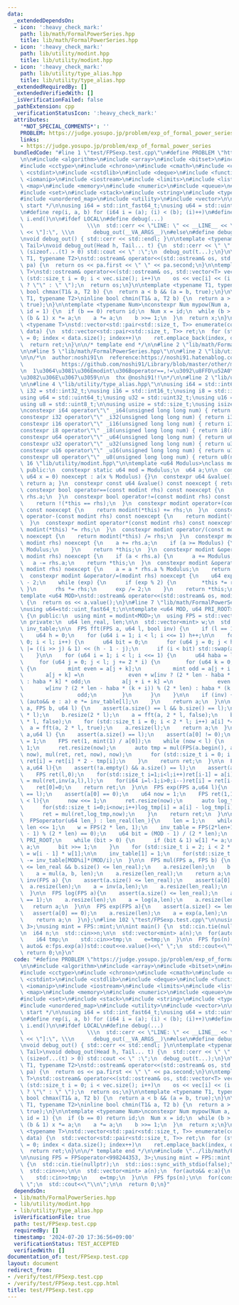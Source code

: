 ```yaml
---
data:
  _extendedDependsOn:
  - icon: ':heavy_check_mark:'
    path: lib/math/FormalPowerSeries.hpp
    title: lib/math/FormalPowerSeries.hpp
  - icon: ':heavy_check_mark:'
    path: lib/utility/modint.hpp
    title: lib/utility/modint.hpp
  - icon: ':heavy_check_mark:'
    path: lib/utility/type_alias.hpp
    title: lib/utility/type_alias.hpp
  _extendedRequiredBy: []
  _extendedVerifiedWith: []
  _isVerificationFailed: false
  _pathExtension: cpp
  _verificationStatusIcon: ':heavy_check_mark:'
  attributes:
    '*NOT_SPECIAL_COMMENTS*': ''
    PROBLEM: https://judge.yosupo.jp/problem/exp_of_formal_power_series
    links:
    - https://judge.yosupo.jp/problem/exp_of_formal_power_series
  bundledCode: "#line 1 \"test/FPSexp.test.cpp\"\n#define PROBLEM \"https://judge.yosupo.jp/problem/exp_of_formal_power_series\"\
    \n\n#include <algorithm>\n#include <array>\n#include <bitset>\n#include <cassert>\n\
    #include <cctype>\n#include <chrono>\n#include <cmath>\n#include <complex>\n#include\
    \ <cstdint>\n#include <cstdlib>\n#include <deque>\n#include <functional>\n#include\
    \ <iomanip>\n#include <iostream>\n#include <limits>\n#include <list>\n#include\
    \ <map>\n#include <memory>\n#include <numeric>\n#include <queue>\n#include <random>\n\
    #include <set>\n#include <stack>\n#include <string>\n#include <type_traits>\n\
    #include <unordered_map>\n#include <utility>\n#include <vector>\n\n/* template\
    \ start */\n\nusing i64 = std::int_fast64_t;\nusing u64 = std::uint_fast64_t;\n\
    \n#define rep(i, a, b) for (i64 i = (a); (i) < (b); (i)++)\n#define all(i) i.begin(),\
    \ i.end()\n\n#ifdef LOCAL\n#define debug(...)                                \
    \                    \\\n  std::cerr << \"LINE: \" << __LINE__ << \"  [\" << #__VA_ARGS__\
    \ << \"]:\", \\\n      debug_out(__VA_ARGS__)\n#else\n#define debug(...)\n#endif\n\
    \nvoid debug_out() { std::cerr << std::endl; }\n\ntemplate <typename Head, typename...\
    \ Tail>\nvoid debug_out(Head h, Tail... t) {\n  std::cerr << \" \" << h;\n  if\
    \ (sizeof...(t) > 0) std::cout << \" :\";\n  debug_out(t...);\n}\n\ntemplate <typename\
    \ T1, typename T2>\nstd::ostream& operator<<(std::ostream& os, std::pair<T1, T2>\
    \ pa) {\n  return os << pa.first << \" \" << pa.second;\n}\n\ntemplate <typename\
    \ T>\nstd::ostream& operator<<(std::ostream& os, std::vector<T> vec) {\n  for\
    \ (std::size_t i = 0; i < vec.size(); i++)\n    os << vec[i] << (i + 1 == vec.size()\
    \ ? \"\" : \" \");\n  return os;\n}\n\ntemplate <typename T1, typename T2>\ninline\
    \ bool chmax(T1& a, T2 b) {\n  return a < b && (a = b, true);\n}\n\ntemplate <typename\
    \ T1, typename T2>\ninline bool chmin(T1& a, T2 b) {\n  return a > b && (a = b,\
    \ true);\n}\n\ntemplate <typename Num>\nconstexpr Num mypow(Num a, u64 b, Num\
    \ id = 1) {\n  if (b == 0) return id;\n  Num x = id;\n  while (b > 0) {\n    if\
    \ (b & 1) x *= a;\n    a *= a;\n    b >>= 1;\n  }\n  return x;\n}\n\ntemplate\
    \ <typename T>\nstd::vector<std::pair<std::size_t, T>> enumerate(const std::vector<T>&\
    \ data) {\n  std::vector<std::pair<std::size_t, T>> ret;\n  for (std::size_t index\
    \ = 0; index < data.size(); index++)\n    ret.emplace_back(index, data[index]);\n\
    \  return ret;\n}\n\n/* template end */\n\n#line 2 \"lib/math/FormalPowerSeries.hpp\"\
    \n\n#line 5 \"lib/math/FormalPowerSeries.hpp\"\n\n#line 2 \"lib/utility/modint.hpp\"\
    \n\n/*\n  author:noshi91\n  reference:https://noshi91.hatenablog.com/entry/2019/03/31/174006\n\
    \            https://github.com/noshi91/Library/blob/master/other/modint.cpp\n\
    \n  1\u3064\u3081\u306Emodint\u306Boperator==,!=\u3092\u8FFD\u52A0\u3057\u305F\
    \u3082\u306E\u3067\u3059\n\n  thx @noshi91!!\n*/\n\n#line 2 \"lib/utility/type_alias.hpp\"\
    \n\n#line 4 \"lib/utility/type_alias.hpp\"\n\nusing i64 = std::int64_t;\nusing\
    \ i32 = std::int32_t;\nusing i16 = std::int16_t;\nusing i8 = std::int8_t;\n\n\
    using u64 = std::uint64_t;\nusing u32 = std::uint32_t;\nusing u16 = std::uint16_t;\n\
    using u8 = std::uint8_t;\n\nusing usize = std::size_t;\nusing isize = std::ptrdiff_t;\n\
    \nconstexpr i64 operator\"\" _i64(unsigned long long num) { return i64(num); }\n\
    constexpr i32 operator\"\" _i32(unsigned long long num) { return i32(num); }\n\
    constexpr i16 operator\"\" _i16(unsigned long long num) { return i16(num); }\n\
    constexpr i8 operator\"\" _i8(unsigned long long num) { return i8(num); }\n\n\
    constexpr u64 operator\"\" _u64(unsigned long long num) { return u64(num); }\n\
    constexpr u32 operator\"\" _u32(unsigned long long num) { return u32(num); }\n\
    constexpr u16 operator\"\" _u16(unsigned long long num) { return u16(num); }\n\
    constexpr u8 operator\"\" _u8(unsigned long long num) { return u8(num); }\n#line\
    \ 16 \"lib/utility/modint.hpp\"\n\ntemplate <u64 Modulus>\nclass modint {\n\n\
    \ public:\n  constexpr static u64 mod = Modulus;\n  u64 a;\n\n  constexpr modint(const\
    \ u64 x = 0) noexcept : a(x % Modulus) {}\n  constexpr u64 &value() noexcept {\
    \ return a; }\n  constexpr const u64 &value() const noexcept { return a; }\n \
    \ constexpr bool operator==(const modint rhs) const noexcept {\n    return a ==\
    \ rhs.a;\n  }\n  constexpr bool operator!=(const modint rhs) const noexcept {\n\
    \    return !(*this == rhs);\n  }\n  constexpr modint operator+(const modint rhs)\
    \ const noexcept {\n    return modint(*this) += rhs;\n  }\n  constexpr modint\
    \ operator-(const modint rhs) const noexcept {\n    return modint(*this) -= rhs;\n\
    \  }\n  constexpr modint operator*(const modint rhs) const noexcept {\n    return\
    \ modint(*this) *= rhs;\n  }\n  constexpr modint operator/(const modint rhs) const\
    \ noexcept {\n    return modint(*this) /= rhs;\n  }\n  constexpr modint &operator+=(const\
    \ modint rhs) noexcept {\n    a += rhs.a;\n    if (a >= Modulus) {\n      a -=\
    \ Modulus;\n    }\n    return *this;\n  }\n  constexpr modint &operator-=(const\
    \ modint rhs) noexcept {\n    if (a < rhs.a) {\n      a += Modulus;\n    }\n \
    \   a -= rhs.a;\n    return *this;\n  }\n  constexpr modint &operator*=(const\
    \ modint rhs) noexcept {\n    a = a * rhs.a % Modulus;\n    return *this;\n  }\n\
    \  constexpr modint &operator/=(modint rhs) noexcept {\n    u64 exp = Modulus\
    \ - 2;\n    while (exp) {\n      if (exp % 2) {\n        *this *= rhs;\n     \
    \ }\n      rhs *= rhs;\n      exp /= 2;\n    }\n    return *this;\n  }\n};\n\n\
    template <u64 MOD>\nstd::ostream& operator<<(std::ostream& os, modint<MOD> a)\
    \ {\n  return os << a.value();\n}\n#line 7 \"lib/math/FormalPowerSeries.hpp\"\n\
    \nusing u64=std::uint_fast64_t;\n\ntemplate <u64 MOD, u64 PRI_ROOT>\nclass FPSoperator\
    \ {\n public:\n  using mint = modint<MOD>;\n  using FPS = std::vector<mint>;\n\
    \n private:\n  u64 len_real, len;\n\n  std::vector<mint> w;\n  std::vector<mint>\
    \ inv_table;\n\n  FPS fft(FPS a, u64 l, bool inv) {\n    if (l == 1) return a;\n\
    \    u64 h = 0;\n    for (u64 i = 1; i < l; i <<= 1) h++;\n\n    for (u64 i =\
    \ 0; i < l; i++) {\n      u64 bit = 0;\n      for (u64 j = 0; j < h; j++) bit\
    \ |= ((i >> j) & 1) << (h - 1 - j);\n      if (i < bit) std::swap(a[i], a[bit]);\n\
    \    }\n\n    for (u64 i = 1; i < l; i <<= 1) {\n      u64 haba = len / i;\n \
    \     for (u64 j = 0; j < l; j += 2 * i) {\n        for (u64 k = 0; k < i; k++)\
    \ {\n          mint even = a[j + k];\n          mint odd = a[j + i + k];\n   \
    \       a[j + k] =\n              even + w[inv ? (2 * len - haba * k) % (2 * len)\
    \ : haba * k] * odd;\n          a[j + i + k] =\n              even +\n       \
    \       w[inv ? (2 * len - haba * (k + i)) % (2 * len) : haba * (k + i)] *\n \
    \                 odd;\n        }\n      }\n    }\n\n    if (inv) {\n      for\
    \ (auto&& e : a) e *= inv_table[l];\n    }\n    return a;\n  }\n\n  FPS mul(FPS\
    \ a, FPS b, u64 l) {\n    assert(a.size() == l && b.size() == l);\n    a.resize(2\
    \ * l);\n    b.resize(2 * l);\n    a = fft(a, 2 * l, false);\n    b = fft(b, 2\
    \ * l, false);\n    for (std::size_t i = 0; i < 2 * l; i++) a[i] *= b[i];\n  \
    \  a = fft(a, 2 * l, true);\n    a.resize(l);\n    return a;\n  }\n\n  FPS inv(FPS\
    \ a,u64 l) {\n    assert(a.size() == l);\n    assert(a[0] != 0);\n    u64 now\
    \ = 1;\n    FPS ret(1, mint(1) / a[0]);\n    while (now < l) {\n      now <<=\
    \ 1;\n      ret.resize(now);\n      auto tmp = mul(FPS(a.begin(), a.begin() +\
    \ now), mul(ret, ret, now), now);\n      for (std::size_t i = 0; i < now; i++)\
    \ ret[i] = ret[i] * 2 - tmp[i];\n    }\n    return ret;\n  }\n\n  FPS log(FPS\
    \ a,u64 l){\n    assert(!a.empty() && a.size() == l);\n    assert(a[0] == 1);\n\
    \    FPS ret(l,0);\n    for(std::size_t i=1;i<l;i++)ret[i-1] = a[i]*i;\n    ret\
    \ = mul(ret,inv(a,l),l);\n    for(i64 i=l-1;i>0;i--)ret[i] = ret[i-1] * inv_table[i];\n\
    \    ret[0]=0;\n    return ret;\n  }\n\n  FPS exp(FPS a,u64 l){\n    assert(a.size()\
    \ == l);\n    assert(a[0] == 0);\n    u64 now = 1;\n    FPS ret(1,1);\n    while(now\
    \ < l){\n      now <<= 1;\n      ret.resize(now);\n      auto log_tmp = log(ret,now);\n\
    \      for(std::size_t i=0;i<now;i++)log_tmp[i] = a[i] - log_tmp[i] + (i==0?1:0);\n\
    \      ret = mul(ret,log_tmp,now);\n    }\n    return ret;\n  }\n\n public:\n\
    \  FPSoperator(u64 len_) : len_real(len_){\n    len = 1;\n    while (len < len_real)\
    \ len <<= 1;\n    w = FPS(2 * len, 1);\n    inv_table = FPS(2*len+1,0);\n    assert((MOD\
    \ - 1) % (2 * len) == 0);\n    u64 bit = (MOD - 1) / (2 * len);\n    mint a =\
    \ PRI_ROOT;\n    while (bit > 0) {\n      if (bit & 1) w[1] *= a;\n      a *=\
    \ a;\n      bit >>= 1;\n    }\n    for (std::size_t i = 2; i < 2 * len; i++) w[i]\
    \ = w[i - 1] * w[1];\n\n    inv_table[1] = 1;\n    for(std::size_t i=2;i<2*len+1;i++)inv_table[i]\
    \ -= inv_table[MOD%i]*(MOD/i);\n  }\n\n  FPS mul(FPS a, FPS b) {\n    assert(a.size()\
    \ <= len_real && b.size() <= len_real);\n    a.resize(len);\n    b.resize(len);\n\
    \    a = mul(a, b, len);\n    a.resize(len_real);\n    return a;\n  }\n\n  FPS\
    \ inv(FPS a) {\n    assert(a.size() <= len_real);\n    assert(a[0] != 0);\n  \
    \  a.resize(len);\n    a = inv(a,len);\n    a.resize(len_real);\n    return a;\n\
    \  }\n\n  FPS log(FPS a){\n    assert(a.size() <= len_real);\n    assert(a[0]\
    \ == 1);\n    a.resize(len);\n    a = log(a,len);\n    a.resize(len_real);\n \
    \   return a;\n  }\n\n  FPS exp(FPS a){\n    assert(a.size() <= len_real);\n \
    \   assert(a[0] == 0);\n    a.resize(len);\n    a = exp(a,len);\n    a.resize(len_real);\n\
    \    return a;\n  }\n};\n#line 102 \"test/FPSexp.test.cpp\"\n\nusing FPS = FPSoperator<998244353,\
    \ 3>;\nusing mint = FPS::mint;\n\nint main() {\n  std::cin.tie(nullptr);\n  std::ios::sync_with_stdio(false);\n\
    \n  i64 n;\n  std::cin>>n;\n\n  std::vector<mint> a(n);\n  for(auto&& e:a){\n\
    \    i64 tmp;\n    std::cin>>tmp;\n    e=tmp;\n  }\n\n  FPS fps(n);\n\n  for(const\
    \ auto& e:fps.exp(a))std::cout<<e.value()<<\" \";\n  std::cout<<\"\\n\";\n\n \
    \ return 0;\n}\n"
  code: "#define PROBLEM \"https://judge.yosupo.jp/problem/exp_of_formal_power_series\"\
    \n\n#include <algorithm>\n#include <array>\n#include <bitset>\n#include <cassert>\n\
    #include <cctype>\n#include <chrono>\n#include <cmath>\n#include <complex>\n#include\
    \ <cstdint>\n#include <cstdlib>\n#include <deque>\n#include <functional>\n#include\
    \ <iomanip>\n#include <iostream>\n#include <limits>\n#include <list>\n#include\
    \ <map>\n#include <memory>\n#include <numeric>\n#include <queue>\n#include <random>\n\
    #include <set>\n#include <stack>\n#include <string>\n#include <type_traits>\n\
    #include <unordered_map>\n#include <utility>\n#include <vector>\n\n/* template\
    \ start */\n\nusing i64 = std::int_fast64_t;\nusing u64 = std::uint_fast64_t;\n\
    \n#define rep(i, a, b) for (i64 i = (a); (i) < (b); (i)++)\n#define all(i) i.begin(),\
    \ i.end()\n\n#ifdef LOCAL\n#define debug(...)                                \
    \                    \\\n  std::cerr << \"LINE: \" << __LINE__ << \"  [\" << #__VA_ARGS__\
    \ << \"]:\", \\\n      debug_out(__VA_ARGS__)\n#else\n#define debug(...)\n#endif\n\
    \nvoid debug_out() { std::cerr << std::endl; }\n\ntemplate <typename Head, typename...\
    \ Tail>\nvoid debug_out(Head h, Tail... t) {\n  std::cerr << \" \" << h;\n  if\
    \ (sizeof...(t) > 0) std::cout << \" :\";\n  debug_out(t...);\n}\n\ntemplate <typename\
    \ T1, typename T2>\nstd::ostream& operator<<(std::ostream& os, std::pair<T1, T2>\
    \ pa) {\n  return os << pa.first << \" \" << pa.second;\n}\n\ntemplate <typename\
    \ T>\nstd::ostream& operator<<(std::ostream& os, std::vector<T> vec) {\n  for\
    \ (std::size_t i = 0; i < vec.size(); i++)\n    os << vec[i] << (i + 1 == vec.size()\
    \ ? \"\" : \" \");\n  return os;\n}\n\ntemplate <typename T1, typename T2>\ninline\
    \ bool chmax(T1& a, T2 b) {\n  return a < b && (a = b, true);\n}\n\ntemplate <typename\
    \ T1, typename T2>\ninline bool chmin(T1& a, T2 b) {\n  return a > b && (a = b,\
    \ true);\n}\n\ntemplate <typename Num>\nconstexpr Num mypow(Num a, u64 b, Num\
    \ id = 1) {\n  if (b == 0) return id;\n  Num x = id;\n  while (b > 0) {\n    if\
    \ (b & 1) x *= a;\n    a *= a;\n    b >>= 1;\n  }\n  return x;\n}\n\ntemplate\
    \ <typename T>\nstd::vector<std::pair<std::size_t, T>> enumerate(const std::vector<T>&\
    \ data) {\n  std::vector<std::pair<std::size_t, T>> ret;\n  for (std::size_t index\
    \ = 0; index < data.size(); index++)\n    ret.emplace_back(index, data[index]);\n\
    \  return ret;\n}\n\n/* template end */\n\n#include \"../lib/math/FormalPowerSeries.hpp\"\
    \n\nusing FPS = FPSoperator<998244353, 3>;\nusing mint = FPS::mint;\n\nint main()\
    \ {\n  std::cin.tie(nullptr);\n  std::ios::sync_with_stdio(false);\n\n  i64 n;\n\
    \  std::cin>>n;\n\n  std::vector<mint> a(n);\n  for(auto&& e:a){\n    i64 tmp;\n\
    \    std::cin>>tmp;\n    e=tmp;\n  }\n\n  FPS fps(n);\n\n  for(const auto& e:fps.exp(a))std::cout<<e.value()<<\"\
    \ \";\n  std::cout<<\"\\n\";\n\n  return 0;\n}"
  dependsOn:
  - lib/math/FormalPowerSeries.hpp
  - lib/utility/modint.hpp
  - lib/utility/type_alias.hpp
  isVerificationFile: true
  path: test/FPSexp.test.cpp
  requiredBy: []
  timestamp: '2024-07-20 17:36:56+09:00'
  verificationStatus: TEST_ACCEPTED
  verifiedWith: []
documentation_of: test/FPSexp.test.cpp
layout: document
redirect_from:
- /verify/test/FPSexp.test.cpp
- /verify/test/FPSexp.test.cpp.html
title: test/FPSexp.test.cpp
---
```

